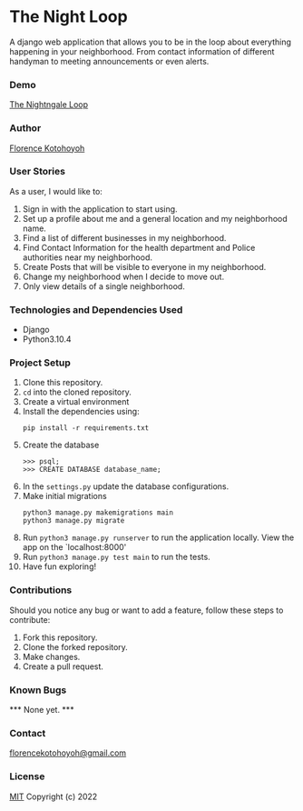# The Night Loop
 A django web application that allows you to be in the loop about everything happening in your neighborhood. From contact information of different handyman to meeting announcements or even alerts.

 ### Demo
[The Nightngale Loop](https://thenight-loop.herokuapp.com/)

### Author
[Florence Kotohoyoh](https://github.com/Flokots)

### User Stories
As a user, I would like to:

1. Sign in with the application to start using.
2. Set up a profile about me and a general location and my neighborhood name.
3. Find a list of different businesses in my neighborhood.
4. Find Contact Information for the health department and Police authorities near my neighborhood.
5. Create Posts that will be visible to everyone in my neighborhood.
6. Change my neighborhood when I decide to move out.
7. Only view details of a single neighborhood.

### Technologies and Dependencies Used
* Django
* Python3.10.4
  
### Project Setup
1. Clone this repository.
2. `cd` into the cloned repository.
3. Create a virtual environment
4. Install the dependencies using:
   ```
   pip install -r requirements.txt
   ```
5. Create the database
   ```
   >>> psql;
   >>> CREATE DATABASE database_name;
   ```
6. In the `settings.py` update the database configurations.
7. Make initial migrations 
   ```
   python3 manage.py makemigrations main
   python3 manage.py migrate
   ```
8. Run `python3 manage.py runserver` to run the application locally. View the app on the `localhost:8000'
9. Run `python3 manage.py test main` to run the tests.
10. Have fun exploring!
  
### Contributions
Should you notice any bug or  want to add a feature, follow these steps to contribute:
1. Fork this repository.
2. Clone the forked repository.
3. Make changes.
4. Create a pull request.

### Known Bugs
*** None yet. ***
### Contact
florencekotohoyoh@gmail.com
### License
[MIT](choosealicense.com/licenses/mit)
Copyright (c) 2022

